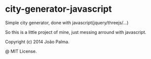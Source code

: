 city-generator-javascript
=========================

Simple city generator, done with javascript(jquery/threejs/...)


So this is a little project of mine, just messing arround with javascript. 


Copyright (c) 2014 João Palma.


@ MIT License.
